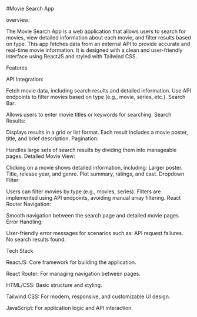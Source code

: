 #Movie Search App

overview:

The Movie Search App is a web application that allows users to search for movies, view detailed information about each movie, and filter results based on type. This app fetches data from an external API to provide accurate and real-time movie information. It is designed with a clean and user-friendly interface using ReactJS and styled with Tailwind CSS.

Features

API Integration:

Fetch movie data, including search results and detailed information.
Use API endpoints to filter movies based on type (e.g., movie, series, etc.).
Search Bar:

Allows users to enter movie titles or keywords for searching.
Search Results:

Displays results in a grid or list format.
Each result includes a movie poster, title, and brief description.
Pagination:

Handles large sets of search results by dividing them into manageable pages.
Detailed Movie View:

Clicking on a movie shows detailed information, including:
Larger poster.
Title, release year, and genre.
Plot summary, ratings, and cast.
Dropdown Filter:

Users can filter movies by type (e.g., movies, series).
Filters are implemented using API endpoints, avoiding manual array filtering.
React Router Navigation:

Smooth navigation between the search page and detailed movie pages.
Error Handling:

User-friendly error messages for scenarios such as:
API request failures.
No search results found.

Tech Stack

ReactJS: Core framework for building the application.

React Router: For managing navigation between pages.

HTML/CSS: Basic structure and styling.

Tailwind CSS: For modern, responsive, and customizable UI design.

JavaScript: For application logic and API interaction.

